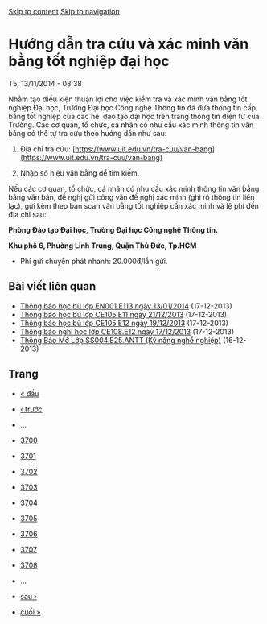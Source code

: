 [Skip to content](https://daa.uit.edu.vn/thongbao/huong-dan-tra-cuu-va-xac-minh-van-bang-tot-nghiep-dai-hoc?page=3703#main)
 [Skip to navigation](https://daa.uit.edu.vn/thongbao/huong-dan-tra-cuu-va-xac-minh-van-bang-tot-nghiep-dai-hoc?page=3703#main-nav)

Hướng dẫn tra cứu và xác minh văn bằng tốt nghiệp đại học
=========================================================

T5, 13/11/2014 - 08:38

Nhằm tạo điều kiện thuận lợi cho việc kiểm tra và xác minh văn bằng tốt nghiệp Đại học, Trường Đại học Công nghệ Thông tin đã đưa thông tin cấp bằng tốt nghiệp của các hệ  đào tạo đại học trên trang thông tin điện tử của Trường. Các cơ quan, tổ chức, cá nhân có nhu cầu xác minh thông tin văn bằng có thể tự tra cứu theo hướng dẫn như sau:

1.  Địa chỉ tra cứu: [https://www.uit.edu.vn/tra-cuu/van-bang](https://www.uit.edu.vn/tra-cuu/van-bang)
    
2.  Nhập số hiệu văn bằng để tìm kiếm.

Nếu các cơ quan, tổ chức, cá nhân có nhu cầu xác minh thông tin văn bằng bằng văn bản, đề nghị gửi công văn đề nghị xác minh (ghi rõ thông tin liên lạc), gửi kèm theo bản scan văn bằng tốt nghiệp cần xác minh và lệ phí đến địa chỉ sau:  

**Phòng Đào tạo Đại học, Trường Đại học Công nghệ Thông tin.**

**Khu phố 6, Phường Linh Trung, Quận Thủ Đức, Tp.HCM**

*   Phí gửi chuyển phát nhanh: 20.000đ/lần gửi.

Bài viết liên quan
------------------

*   [Thông báo học bù lớp EN001.E113 ngày 13/01/2014](https://daa.uit.edu.vn/thongbao/thong-bao-hoc-bu-lop-en001e113-ngay-13012014)
     (17-12-2013)
*   [Thông báo học bù lớp CE105.E11 ngày 21/12/2013](https://daa.uit.edu.vn/thongbao/thong-bao-hoc-bu-lop-ce105e11-ngay-21122013)
     (17-12-2013)
*   [Thông báo học bù lớp CE105.E12 ngày 19/12/2013](https://daa.uit.edu.vn/thongbao/thong-bao-hoc-bu-lop-ce105e12-ngay-19122013)
     (17-12-2013)
*   [Thông báo nghỉ học lớp CE108.E12 ngày 17/12/2013](https://daa.uit.edu.vn/thongbao/thong-bao-nghi-hoc-lop-ce108e12-ngay-17122013)
     (17-12-2013)
*   [Thông Báo Mở Lớp SS004.E25.ANTT (Kỹ năng nghề nghiệp)](https://daa.uit.edu.vn/thongbao/thong-bao-mo-lop-ss004e25antt-ky-nang-nghe-nghiep)
     (16-12-2013)

Trang
-----

*   [« đầu](https://daa.uit.edu.vn/thongbao/huong-dan-tra-cuu-va-xac-minh-van-bang-tot-nghiep-dai-hoc "Đến trang đầu tiên")
    
*   [‹ trước](https://daa.uit.edu.vn/thongbao/huong-dan-tra-cuu-va-xac-minh-van-bang-tot-nghiep-dai-hoc?page=3702 "Đến trang kế trước")
    
*   …
*   [3700](https://daa.uit.edu.vn/thongbao/huong-dan-tra-cuu-va-xac-minh-van-bang-tot-nghiep-dai-hoc?page=3699 "Đến trang 3700")
    
*   [3701](https://daa.uit.edu.vn/thongbao/huong-dan-tra-cuu-va-xac-minh-van-bang-tot-nghiep-dai-hoc?page=3700 "Đến trang 3701")
    
*   [3702](https://daa.uit.edu.vn/thongbao/huong-dan-tra-cuu-va-xac-minh-van-bang-tot-nghiep-dai-hoc?page=3701 "Đến trang 3702")
    
*   [3703](https://daa.uit.edu.vn/thongbao/huong-dan-tra-cuu-va-xac-minh-van-bang-tot-nghiep-dai-hoc?page=3702 "Đến trang 3703")
    
*   3704
*   [3705](https://daa.uit.edu.vn/thongbao/huong-dan-tra-cuu-va-xac-minh-van-bang-tot-nghiep-dai-hoc?page=3704 "Đến trang 3705")
    
*   [3706](https://daa.uit.edu.vn/thongbao/huong-dan-tra-cuu-va-xac-minh-van-bang-tot-nghiep-dai-hoc?page=3705 "Đến trang 3706")
    
*   [3707](https://daa.uit.edu.vn/thongbao/huong-dan-tra-cuu-va-xac-minh-van-bang-tot-nghiep-dai-hoc?page=3706 "Đến trang 3707")
    
*   [3708](https://daa.uit.edu.vn/thongbao/huong-dan-tra-cuu-va-xac-minh-van-bang-tot-nghiep-dai-hoc?page=3707 "Đến trang 3708")
    
*   …
*   [sau ›](https://daa.uit.edu.vn/thongbao/huong-dan-tra-cuu-va-xac-minh-van-bang-tot-nghiep-dai-hoc?page=3704 "Đến trang kế sau")
    
*   [cuối »](https://daa.uit.edu.vn/thongbao/huong-dan-tra-cuu-va-xac-minh-van-bang-tot-nghiep-dai-hoc?page=3863 "Đến trang cuối cùng")